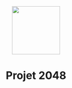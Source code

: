 <div align="center">
    <img src="https://upload.wikimedia.org/wikipedia/commons/8/8a/2048_logo.png" width="128px" style="max-width:100%;">
    <h1>Projet 2048</h1>
</div>

